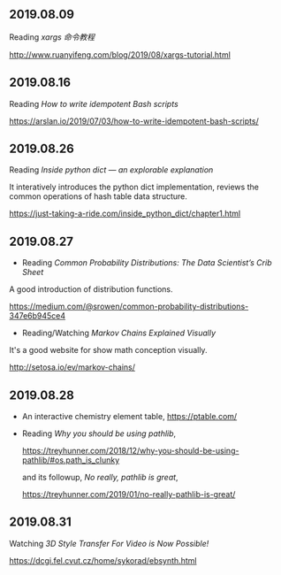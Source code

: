 2019.08.09
---
Reading *xargs 命令教程*

<http://www.ruanyifeng.com/blog/2019/08/xargs-tutorial.html>

2019.08.16
---
Reading *How to write idempotent Bash scripts*

https://arslan.io/2019/07/03/how-to-write-idempotent-bash-scripts/

2019.08.26
---
Reading *Inside python dict — an explorable explanation*

It interatively introduces the python dict implementation, reviews the common operations of  hash table data structure.

<https://just-taking-a-ride.com/inside_python_dict/chapter1.html>

2019.08.27
---
- Reading *Common Probability Distributions: The Data Scientist’s Crib Sheet*

A good introduction of distribution functions.

<https://medium.com/@srowen/common-probability-distributions-347e6b945ce4>

- Reading/Watching *Markov Chains
Explained Visually*

It's a good website for show math conception visually.

<http://setosa.io/ev/markov-chains/>

2019.08.28
---

- An interactive chemistry element table, <https://ptable.com/>

- Reading *Why you should be using pathlib*,

  <https://treyhunner.com/2018/12/why-you-should-be-using-pathlib/#os.path_is_clunky>

  and its followup, *No really, pathlib is great*,

  <https://treyhunner.com/2019/01/no-really-pathlib-is-great/>

2019.08.31
---
Watching *3D Style Transfer For Video is Now Possible!*

<https://dcgi.fel.cvut.cz/home/sykorad/ebsynth.html>